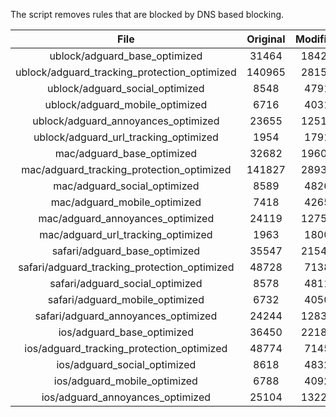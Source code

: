 The script removes rules that are blocked by DNS based blocking.


| File | Original | Modified |
|:----:|:-----:|:-----:|
| ublock/adguard_base_optimized | 31464 | 18423 |
| ublock/adguard_tracking_protection_optimized | 140965 | 28150 |
| ublock/adguard_social_optimized | 8548 | 4791 |
| ublock/adguard_mobile_optimized | 6716 | 4031 |
| ublock/adguard_annoyances_optimized | 23655 | 12517 |
| ublock/adguard_url_tracking_optimized | 1954 | 1791 |
| mac/adguard_base_optimized | 32682 | 19607 |
| mac/adguard_tracking_protection_optimized | 141827 | 28932 |
| mac/adguard_social_optimized | 8589 | 4826 |
| mac/adguard_mobile_optimized | 7418 | 4265 |
| mac/adguard_annoyances_optimized | 24119 | 12758 |
| mac/adguard_url_tracking_optimized | 1963 | 1800 |
| safari/adguard_base_optimized | 35547 | 21547 |
| safari/adguard_tracking_protection_optimized | 48728 | 7138 |
| safari/adguard_social_optimized | 8578 | 4811 |
| safari/adguard_mobile_optimized | 6732 | 4050 |
| safari/adguard_annoyances_optimized | 24244 | 12832 |
| ios/adguard_base_optimized | 36450 | 22181 |
| ios/adguard_tracking_protection_optimized | 48774 | 7145 |
| ios/adguard_social_optimized | 8618 | 4832 |
| ios/adguard_mobile_optimized | 6788 | 4092 |
| ios/adguard_annoyances_optimized | 25104 | 13226 |
